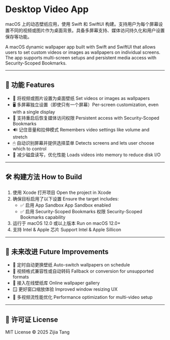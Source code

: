 # Desktop Video App

macOS 上的动态壁纸应用，使用 Swift 和 SwiftUI 构建。支持用户为每个屏幕设置不同的视频或图片作为桌面背景。具备多屏幕支持、媒体访问持久化和用户设置保存等功能。

A macOS dynamic wallpaper app built with Swift and SwiftUI that allows users to set custom videos or images as wallpapers on individual screens. The app supports multi-screen setups and persistent media access with Security-Scoped Bookmarks.

---

## 🌟 功能 Features

- 🎥 将视频或图片设置为桌面壁纸 Set videos or images as wallpapers
- 🖥 多屏幕独立设置（即使只有一个屏幕）Per-screen customization, even with a single display
- 💾 支持重启后恢复媒体访问权限 Persistent access with Security-Scoped Bookmarks
- 🔊 记住音量和拉伸模式 Remembers video settings like volume and stretch
- 🖱 自动识别屏幕并提供选择菜单 Detects screens and lets user choose which to control
- 🧠 减少磁盘读写，优化性能 Loads videos into memory to reduce disk I/O

---

## 🛠️ 构建方法 How to Build

1. 使用 Xcode 打开项目 Open the project in Xcode
2. 确保目标启用了以下设置 Ensure the target includes:
   - ✅ 启用 App Sandbox App Sandbox enabled
   - ✅ 启用 Security-Scoped Bookmarks 权限 Security-Scoped Bookmarks capability
3. 运行于 macOS 12.0 或以上版本 Run on macOS 12.0+
4. 支持 Intel & Apple 芯片 Support Intel & Apple Sillicon

---

## 🔮 未来改进 Future Improvements

- 🔄 定时自动更换壁纸 Auto-switch wallpapers on schedule
- 🧱 视频格式兼容性或自动转码 Fallback or conversion for unsupported formats
- 🌄 接入在线壁纸库 Online wallpaper gallery
- 🪟 更好窗口缩放体验 Improved window resizing UX
- 🐞 多视频流性能优化 Performance optimization for multi-video setup

---

## 📄 许可证 License

MIT License © 2025 Zijia Tang
